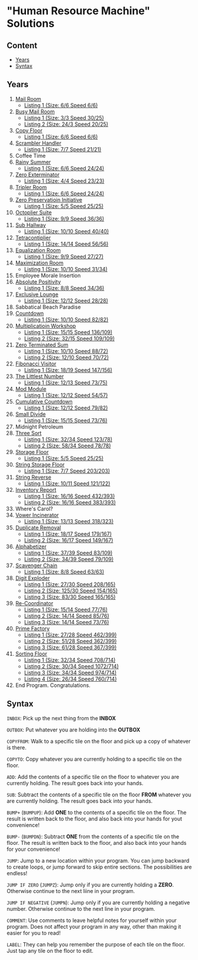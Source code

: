 
# "Human Resource Machine" Solutions

## Content

* [Years](#years)
* [Syntax](#syntax)

## Years

01. [Mail Room](01.%20Mail%20Room/task.md)
    * [Listing 1 (Size: 6/6 Speed 6/6)](01.%20Mail%20Room/listing_1.hrm)
02. [Busy Mail Room](02.%20Busy%20Mail%20Room/task.md)
    * [Listing 1 (Size: 3/3 Speed 30/25)](02.%20Busy%20Mail%20Room/listing_1.hrm)
    * [Listing 2 (Size: 24/3 Speed 20/25)](02.%20Busy%20Mail%20Room/listing_2.hrm)
03. [Copy Floor](03.%20Copy%20Floor/task.md)
    * [Listing 1 (Size: 6/6 Speed 6/6)](03.%20Copy%20Floor/listing_1.hrm)
04. [Scrambler Handler](04.%20Scrambler%20Handler/task.md)
    * [Listing 1 (Size: 7/7 Speed 21/21)](04.%20Scrambler%20Handler/listing_1.hrm)
05. Coffee Time
06. [Rainy Summer](06.%20Rainy%20Summer/task.md)
    * [Listing 1 (Size: 6/6 Speed 24/24)](06.%20Rainy%20Summer/listing_1.hrm)
07. [Zero Exterminator](07.%20Zero%20Exterminator/task.md)
    * [Listing 1 (Size: 4/4 Speed 23/23)](07.%20Zero%20Exterminator/listing_1.hrm)
08. [Tripler Room](08.%20Tripler%20Room/task.md)
    * [Listing 1 (Size: 6/6 Speed 24/24)](08.%20Tripler%20Room/listing_1.hrm)
09. [Zero Preservatioin Initiative](09.%20Zero%20Preservatioin%20Initiative/task.md)
    * [Listing 1 (Size: 5/5 Speed 25/25)](09.%20Zero%20Preservatioin%20Initiative/listing_1.hrm)
10. [Octoplier Suite](10.%20Octoplier%20Suite/task.md)
    * [Listing 1 (Size: 9/9 Speed 36/36)](10.%20Octoplier%20Suite/listing_1.hrm)
11. [Sub Hallway](11.%20Sub%20Hallway/task.md)
    * [Listing 1 (Size: 10/10 Speed 40/40)](11.%20Sub%20Hallway/listing_1.hrm)
12. [Tetracontiplier](12.%20Tetracontiplier/task.md)
    * [Listing 1 (Size: 14/14 Speed 56/56)](12.%20Tetracontiplier/listing_1.hrm)
13. [Equalization Room](13.%20Equalization%20Room/task.md)
    * [Listing 1 (Size: 9/9 Speed 27/27)](13.%20Equalization%20Room/listing_1.hrm)
14. [Maximization Room](14.%20Maximization%20Room/task.md)
    * [Listing 1 (Size: 10/10 Speed 31/34)](14.%20Maximization%20Room/listing_1.hrm)
15. Employee Morale Insertion
16. [Absolute Positivity](16.%20Absolute%20Positivity/task.md)
    * [Listing 1 (Size: 8/8 Speed 34/36)](16.%20Absolute%20Positivity/listing_1.hrm)
17. [Exclusive Lounge](17.%20Exclusive%20Lounge/task.md)
    * [Listing 1 (Size: 12/12 Speed 28/28)](17.%20Exclusive%20Lounge/listing_1.hrm)
18. Sabbatical Beach Paradise
19. [Countdown](19.%20Countdown/task.md)
    * [Listing 1 (Size: 10/10 Speed 82/82)](19.%20Countdown/listing_1.hrm)
20. [Multiplicatioin Workshop](20.%20Multiplicatioin%20Workshop/task.md)
    * [Listing 1 (Size: 15/15 Speed 136/109)](20.%20Multiplicatioin%20Workshop/listing_1.hrm)
    * [Listing 2 (Size: 32/15 Speed 109/109)](20.%20Multiplicatioin%20Workshop/listing_2.hrm)
21. [Zero Terminated Sum](21.%20Zero%20Terminated%20Sum/task.md)
    * [Listing 1 (Size: 10/10 Speed 88/72)](21.%20Zero%20Terminated%20Sum/listing_1.hrm)
    * [Listing 2 (Size: 12/10 Speed 70/72)](21.%20Zero%20Terminated%20Sum/listing_2.hrm)
22. [Fibonacci Visitor](22.%20Fibonacci%20Visitor/task.md)
    * [Listing 1 (Size: 18/19 Speed 147/156)](22.%20Fibonacci%20Visitor/listing_1.hrm)
23. [The Littlest Number](23.%20The%20Littlest%20Number/task.md)
    * [Listing 1 (Size: 12/13 Speed 73/75)](23.%20The%20Littlest%20Number/listing_1.hrm)
24. [Mod Module](24.%20Mod%20Module/task.md)
    * [Listing 1 (Size: 12/12 Speed 54/57)](24.%20Mod%20Module/listing_1.hrm)
25. [Cumulative Countdown](25.%20Cumulative%20Countdown/task.md)
    * [Listing 1 (Size: 12/12 Speed 79/82)](25.%20Cumulative%20Countdown/listing_1.hrm)
26. [Small Divide](26.%20Small%20Divide/task.md)
    * [Listing 1 (Size: 15/15 Speed 73/76)](26.%20Small%20Divide/listing_1.hrm)
27. Midnight Petroleum
28. [Three Sort](28.%20Three%20Sort/task.md)
    * [Listing 1 (Size: 32/34 Speed 123/78)](28.%20Three%20Sort/listing_1.hrm)
    * [Listing 2 (Size: 58/34 Speed 78/78)](28.%20Three%20Sort/listing_2.hrm)
29. [Storage Floor](29.%20Storage%20Floor/task.md)
    * [Listing 1 (Size: 5/5 Speed 25/25)](29.%20Storage%20Floor/listing_1.hrm)
30. [String Storage Floor](30.%20String%20Storage%20Floor/task.md)
    * [Listing 1 (Size: 7/7 Speed 203/203)](30.%20String%20Storage%20Floor/listing_1.hrm)
31. [String Reverse](31.%20String%20Reverse/task.md)
    * [Listing 1 (Size: 10/11 Speed 121/122)](31.%20String%20Reverse/listing_1.hrm)
32. [Inventory Report](32.%20Inventory%20Report/task.md)
    * [Listing 1 (Size: 16/16 Speed 432/393)](32.%20Inventory%20Report/listing_1.hrm)
    * [Listing 2 (Size: 16/16 Speed 383/393)](32.%20Inventory%20Report/listing_2.hrm)
33. Where's Carol?
34. [Vower Incinerator](34.%20Vower%20Incinerator/task.md)
    * [Listing 1 (Size: 13/13 Speed 318/323)](34.%20Vower%20Incinerator/listing_1.hrm)
35. [Duplicate Removal](35.%20Duplicate%20Removal/task.md)
    * [Listing 1 (Size: 18/17 Speed 179/167)](35.%20Duplicate%20Removal/listing_1.hrm)
    * [Listing 2 (Size: 16/17 Speed 149/167)](35.%20Duplicate%20Removal/listing_2.hrm)
36. [Alphabetizer](36.%20Alphabetizer/task.md)
    * [Listing 1 (Size: 37/39 Speed 83/109)](36.%20Alphabetizer/listing_1.hrm)
    * [Listing 2 (Size: 34/39 Speed 79/109)](36.%20Alphabetizer/listing_2.hrm)
37. [Scavenger Chain](37.%20Scavenger%20Chain/task.md)
    * [Listing 1 (Size: 8/8 Speed 63/63)](37.%20Scavenger%20Chain/listing_1.hrm)
38. [Digit Exploder](38.%20Digit%20Exploder/task.md)
    * [Listing 1 (Size: 27/30 Speed 208/165)](38.%20Digit%20Exploder/listing_1.hrm)
    * [Listing 2 (Size: 125/30 Speed 154/165)](38.%20Digit%20Exploder/listing_2.hrm)
    * [Listing 3 (Size: 83/30 Speed 165/165)](38.%20Digit%20Exploder/listing_3.hrm)
39. [Re-Coordinator](39.%20Re-Coordinator/task.md)
    * [Listing 1 (Size: 15/14 Speed 77/76)](39.%20Re-Coordinator/listing_1.hrm)
    * [Listing 2 (Size: 14/14 Speed 85/76)](39.%20Re-Coordinator/listing_2.hrm)
    * [Listing 3 (Size: 14/14 Speed 73/76)](39.%20Re-Coordinator/listing_3.hrm)
40. [Prime Factory](40.%20Prime%20Factory/task.md)
    * [Listing 1 (Size: 27/28 Speed 462/399)](40.%20Prime%20Factory/listing_1.hrm)
    * [Listing 2 (Size: 51/28 Speed 362/399)](40.%20Prime%20Factory/listing_2.hrm)
    * [Listing 3 (Size: 61/28 Speed 367/399)](40.%20Prime%20Factory/listing_3.hrm)
41. [Sorting Floor](41.%20Sorting%20Floor/task.md)
    * [Listing 1 (Size: 32/34 Speed 708/714)](41.%20Sorting%20Floor/listing_1.hrm)
    * [Listing 2 (Size: 30/34 Speed 1072/714)](41.%20Sorting%20Floor/listing_2.hrm)
    * [Listing 3 (Size: 34/34 Speed 974/714)](41.%20Sorting%20Floor/listing_3.hrm)
    * [Listing 4 (Size: 26/34 Speed 760/714)](41.%20Sorting%20Floor/listing_4.hrm)
42. End Program. Congratulations.

## Syntax

`INBOX`: Pick up the next thing from the **INBOX**

`OUTBOX`: Put whatever you are holding into the **OUTBOX**

`COPYFROM`: Walk to a specific tile on the floor and pick up a copy of whatever is there.

`COPYTO`: Copy whatever you are currently holding to a specific tile on the floor.

`ADD`: Add the contents of a specific tile on the floor to whatever you are currently holding. The result goes back into your hands.

`SUB`: Subtract the contents of a specific tile on the floor **FROM** whatever you are currently holding. The result goes back into your hands.

`BUMP+` (`BUMPUP`): Add **ONE** to the contents of a specific tile on the floor. The result is written back to the floor, and also back into your hands for yout convenience!

`BUMP-` (`BUMPDN`): Subtract **ONE** from the contents of a specific tile on the floor. The result is written back to the floor, and also back into your hands for your convenience!

`JUMP`: Jump to a new location within your program. You can jump backward to create loops, or jump forward to skip entire sections. The possibilities are endless!

`JUMP IF ZERO` (`JUMPZ`): Jump only if you are currently holding a **ZERO**. Otherwise continue to the next liine in your program.

`JUMP IF NEGATIVE` (`JUMPN`): Jump only if you are currently holding a negative number. Otherwise continue to the next line in your program.

`COMMENT`: Use comments to leave helpful notes for yourself within your program. Does not affect your program in any way, other than making it easier for you to read!

`LABEL`: They can help you remember the purpose of each tile on the floor. Just tap any tile on the floor to edit.
